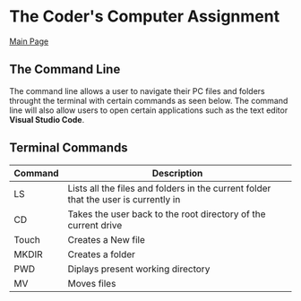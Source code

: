 # The Coder's Computer Assignment

[Main Page](https://jrdelmu.github.io/reading-notes/)

## The Command Line

The command line allows a user to navigate their PC files and folders throught the terminal with certain commands as seen below. The command line will also allow users to open certain applications such as the text editor **Visual Studio Code**.

## Terminal Commands

Command | Description
--- | ---
LS | Lists all the files and folders in the current folder that the user is currently in
CD | Takes the user back to the root directory of the current drive
Touch | Creates a New file
MKDIR | Creates a folder
PWD | Diplays present working directory
MV | Moves files
